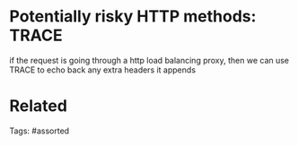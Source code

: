 # Potentially risky HTTP methods: TRACE
if the request is going through a http load balancing proxy,
then we can use TRACE to echo back any extra headers it appends

# Related

Tags:
    #assorted
